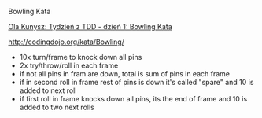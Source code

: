 Bowling Kata

[Ola Kunysz: Tydzień z TDD - dzień 1: Bowling Kata](https://www.youtube.com/watch?v=NTvOAqDN_RE)

http://codingdojo.org/kata/Bowling/

- 10x turn/frame to knock down all pins
- 2x try/throw/roll in each frame
- if not all pins in fram are down, total is sum of pins in each frame
- if in second roll in frame rest of pins is down
it's called "spare" and 10 is added to next roll
- if first roll in frame knocks down all pins, its the end of  frame
 and 10 is added to two next rolls
